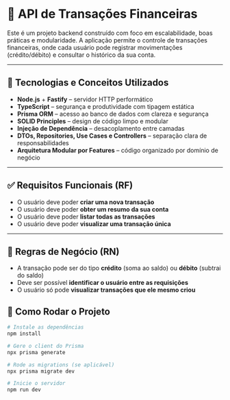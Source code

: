 # 💸 API de Transações Financeiras

Este é um projeto backend construído com foco em escalabilidade, boas práticas e modularidade. A aplicação permite o controle de transações financeiras, onde cada usuário pode registrar movimentações (crédito/débito) e consultar o histórico da sua conta.

---

## 🧠 Tecnologias e Conceitos Utilizados

- **Node.js** + **Fastify** – servidor HTTP performático
- **TypeScript** – segurança e produtividade com tipagem estática
- **Prisma ORM** – acesso ao banco de dados com clareza e segurança
- **SOLID Principles** – design de código limpo e modular
- **Injeção de Dependência** – desacoplamento entre camadas
- **DTOs, Repositories, Use Cases e Controllers** – separação clara de responsabilidades
- **Arquitetura Modular por Features** – código organizado por domínio de negócio

---

## ✅ Requisitos Funcionais (RF)

- O usuário deve poder **criar uma nova transação**
- O usuário deve poder **obter um resumo da sua conta**
- O usuário deve poder **listar todas as transações**
- O usuário deve poder **visualizar uma transação única**

---

## 📌 Regras de Negócio (RN)

- A transação pode ser do tipo **crédito** (soma ao saldo) ou **débito** (subtrai do saldo)
- Deve ser possível **identificar o usuário entre as requisições**
- O usuário só pode **visualizar transações que ele mesmo criou**

## 🚀 Como Rodar o Projeto

```bash
# Instale as dependências
npm install

# Gere o client do Prisma
npx prisma generate

# Rode as migrations (se aplicável)
npx prisma migrate dev

# Inicie o servidor
npm run dev
```
